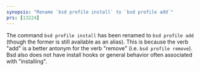 ```yaml
---
synopsis: "Rename `bsd profile install` to `bsd profile add`"
prs: [13224]
---
```


The command `bsd profile install` has been renamed to `bsd profile add` (though the former is still available as an alias). This is because the verb "add" is a better antonym for the verb "remove" (i.e. `bsd profile remove`). Bsd also does not have install hooks or general behavior often associated with "installing".
